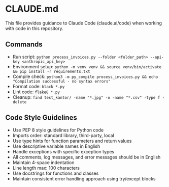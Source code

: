 # CLAUDE.md

This file provides guidance to Claude Code (claude.ai/code) when working with code in this repository.

## Commands
- Run script: `python process_invoices.py --folder <folder_path> --api-key <anthropic_api_key>`
- Environment setup: `python -m venv venv && source venv/bin/activate && pip install -r requirements.txt`
- Compile check: `python3 -m py_compile process_invoices.py && echo "Compilation successful - no syntax errors"`
- Format code: `black *.py`
- Lint code: `flake8 *.py`
- Cleanup: `find test_kantor/ -name "*.jpg" -o -name "*.csv" -type f -delete`

## Code Style Guidelines
- Use PEP 8 style guidelines for Python code
- Imports order: standard library, third-party, local
- Use type hints for function parameters and return values
- Use descriptive variable names in English
- Handle exceptions with specific exception types
- All comments, log messages, and error messages should be in English
- Maintain 4-space indentation
- Line length max: 100 characters
- Use docstrings for functions and classes
- Maintain consistent error handling approach using try/except blocks